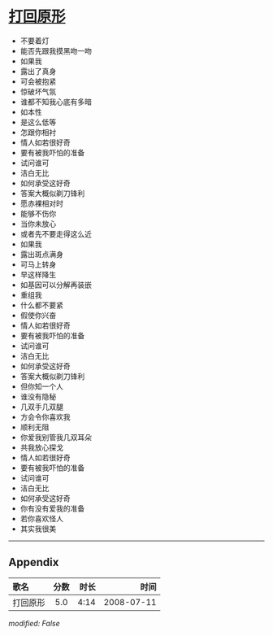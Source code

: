 # [打回原形](https://music.163.com/song?id=32714437)

* 不要着灯
* 能否先跟我摸黑吻一吻
* 如果我
* 露出了真身
* 可会被抱紧
* 惊破坏气氛
* 谁都不知我心底有多暗
* 如本性
* 是这么低等
* 怎跟你相衬
* 情人如若很好奇
* 要有被我吓怕的准备
* 试问谁可
* 洁白无比
* 如何承受这好奇
* 答案大概似剃刀锋利
* 愿赤裸相对时
* 能够不伤你
* 当你未放心
* 或者先不要走得这么近
* 如果我
* 露出斑点满身
* 可马上转身
* 早这样降生
* 如基因可以分解再装嵌
* 重组我
* 什么都不要紧
* 假使你兴奋
* 情人如若很好奇
* 要有被我吓怕的准备
* 试问谁可
* 洁白无比
* 如何承受这好奇
* 答案大概似剃刀锋利
* 但你知一个人
* 谁没有隐秘
* 几双手几双腿
* 方会令你喜欢我
* 顺利无阻
* 你爱我别管我几双耳朵
* 共我放心探戈
* 情人如若很好奇
* 要有被我吓怕的准备
* 试问谁可
* 洁白无比
* 如何承受这好奇
* 你有没有爱我的准备
* 若你喜欢怪人
* 其实我很美


---

## Appendix

|歌名|分数|时长|时间|
|:---|:---:|---:|---:|
|打回原形|5.0|4:14|2008-07-11

*modified: False*